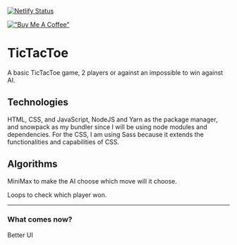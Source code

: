 [![Netlify Status](https://api.netlify.com/api/v1/badges/5bf4d368-d136-40aa-9bd8-70f535f4ead8/deploy-status)](https://app.netlify.com/sites/aadelafattah-tictactoe-web/deploys)

[!["Buy Me A Coffee"](https://www.buymeacoffee.com/assets/img/custom_images/orange_img.png)](https://www.buymeacoffee.com/aadele)

# TicTacToe

A basic TicTacToe game, 2 players or against an impossible to win against AI.

## Technologies

HTML, CSS, and JavaScript, NodeJS and Yarn as the package manager, and snowpack as my bundler since I will be using node modules and dependencies.
For the CSS, I am using Sass because it extends the functionalities and capabilities of CSS.

## Algorithms

MiniMax to make the AI choose which move will it choose.

Loops to check which player won.

---

### What comes now?

Better UI
